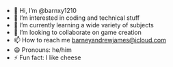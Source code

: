 - 👋 Hi, I’m @barnxy1210
- 👀 I’m interested in coding and technical stuff
- 🌱 I’m currently learning a wide variety of subjects
- 💞️ I’m looking to collaborate on game creation
- 📫 How to reach me barneyandrewjames@icloud.com
- 😄 Pronouns: he/him
- ⚡ Fun fact: I like cheese

<!---
barnxy1210/barnxy1210 is a ✨ special ✨ repository because its `README.md` (this file) appears on your GitHub profile.
You can click the Preview link to take a look at your changes.
--->
